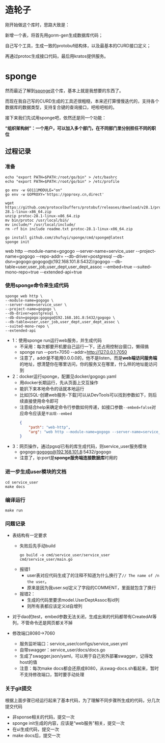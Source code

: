 # 造轮子

刚开始做这个库时，思路大致是：

新增一个表，将首先用gorm-gen生成数据库代码；

自己写个工具，生成一致的protobuf结构体，以及最基本的CURD接口定义；

再通过protoc生成接口代码，最后用kratos提供服务。

# sponge

然而最近了解到[sponge](https://github.com/zhufuyi/sponge/)这个库，基本上就是我想要的东西了。

而现在我自己写的CURD生成的工具还很粗糙，本来还打算慢慢迭代的，支持各个数据库的数据类型，支持复合键的查询接口，吧啦吧啦的。

接下来我们先试用sponge吧，依然还是同一个功能：

**“组织架构树”：一个用户，可以加入多个部门，在不同部门里分别担任不同的职位**

## 过程记录

### 准备
```shell
echo "export PATH=$PATH:/root/go/bin" > /etc/bashrc
echo "export PATH=$PATH:/root/go/bin" > /etc/profile

go env -w GO111MODULE="on"
go env -w GOPROXY='https://goproxy.cn,direct'

wget https://github.com/protocolbuffers/protobuf/releases/download/v28.1/protoc-28.1-linux-x86_64.zip
unzip protoc-28.1-linux-x86_64.zip
mv bin/protoc /usr/local/bin/
mv include/* /usr/local/include/
rm -rf bin include readme.txt protoc-28.1-linux-x86_64.zip
```

```shell
go install github.com/zhufuyi/sponge/cmd/sponge@latest
sponge init
```
web http --module-name=gogogo --server-name=service_user --project-name=gogogo --repo-addr= --db-driver=postgresql --db-dsn=gogogo:gogogo@(192.168.101.8:5432)/gogogo --db-table=user,user_job,user_dept,user_dept_assoc --embed=true --suited-mono-repo=true --extended-api=true
### 使用sponge命令来生成代码
```shell
sponge web http \
--module-name=gogogo \
--server-name=service_user \
--project-name=gogogo \
--db-driver=postgresql \
--db-dsn=gogogo:gogogo@192.168.101.8:5432/gogogo \
--db-table=user,user_job,user_dept,user_dept_assoc \
--suited-mono-repo \
--extended-api
```

- 1：使用sponge run运行web服务，并生成代码
    - 不采用：每次都要开机要自己运行一下，还占用控制台窗口，懒得搞
    - sponge run --port=7050 --addr=http://127.0.0.1:7050
    - 注意了，addr是不能用0.0.0.0的，他不是listen，而是**web端访问服务端**的地址，想清楚你在哪里访问，你的服务又在哪里，什么样的地址能访问到
- 2：docker运行sponge，配置见docker/gogogo.yaml
    - 用docker长期运行，先从页面上交互操作
    - 能扒下来本地命令的话就本地运行
    - 比如[SQL-创建web服务-下载]可以从DevTools可以找到参数如下，则后续直接使用命令即可
    - 注意结合help来确定命令行参数如何传递，如接口参数```--embed=false```对应命令应该是```不出现--embed``` 
        ```json
        {
            "path": "web-http",
            "arg": "web http --module-name=gogogo --server-name=service_user --project-name=gogogo --repo-addr= --db-driver=postgresql --db-dsn=gogogo:gogogo@192.168.101.8:5432/gogogo --db-table=user,user_job,user_dept,user_dept_assoc --embed=false --suited-mono-repo=true --extended-api=true"
        }
        ```
- 3：网页操作，通过pgsql已有的库生成代码，则service_user服务模块
    - gogogo:gogogo@192.168.101.8:5432/gogogo
    - 注意了，ip:port是**sponge服务端连接数据库**时用的

### 进一步生成user模块的文档
```shell
cd service_user
make docs
```

### 编译运行
```shell
make run
```

### 问题记录
- 表结构有一定要求
    - 失败后先手动build
        ```shell
        go build -o cmd/service_user/service_user cmd/service_user/main.go 
        ```
    - 报错1
        - user表对应代码生成了的注释不知道为什么换行了`// The name of /n the user`。
        - 原来是因为我user.sql定义了字段的COMMENT，里面就包含了换行
    - 报错2：
        - 生成的代码里要求model.UserDeptAssoc有id列
        - 则所有表都应该定义id自增列

- 对于dao的test，embed参数无法关闭，生成出来的代码都带有CreatedAt等列，不管命令还是网页都关不掉

- 修改端口8080->7060
    - 服务监听端口：service_user/configs/service_user.yml
    - 自带swagger：service_user/docs/docs.go
    - 生成了swagger.json/yaml，可以用于自己另外部署swagger，记得改host的值
    - 注意：每次make docs都会还原成8080，从swag-docs.sh看起来，暂时不支持修改端口，暂时要手动处理

### 关于git提交
根据上面步骤已经运行起来了基本代码，为了理解不同步骤所生成的代码，分几次提交代码
- 非sponse相关的代码，提交一次
- sponge init生成的内容，应该是“web服务”相关，提交一次
- 在ui生成代码，提交一次
- make docs后，提交一次


